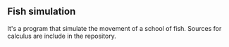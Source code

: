 ## Fish simulation
It's a program that simulate the movement of a school of fish. Sources for calculus are include in the repository.


